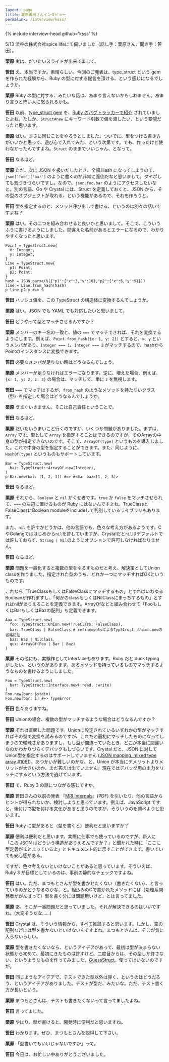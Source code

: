 ```yaml
---
layout: page
title: 栗原勇樹さんインタビュー
permalink: /interview/ksss/
---
```


{% include interview-head github='ksss' %}

5/13 渋谷の株式会社spice lifeにて伺いました（話し手：栗原さん、聞き手：笹田）。

__栗原__ 実は、だいたいスライドが出来てまして。

__笹田__ え、本当ですか。素晴らしい。今回のご発表は、type_struct という gem を作られた経験から、Ruby の型に対する提言を頂ける、という感じになるでしょうか。

__栗原__ Ruby の型に対する、みたいな話は、あまり言えないかもしれません。あまり言うと怖い人に怒られるかも。

__笹田__ 以前、[type_struct gem](https://rubygems.org/gems/type_struct) を、[Ruby のバグトラッカーで紹介](https://bugs.ruby-lang.org/issues/11925#note-1) されていましたよね。たしか、`Struct#new` にキーワード引数で値を渡したい、という要望だったと思います。

__栗原__ はい。まさに同じことをやろうとしました。ついでに、型をつける書き方がいいかと思って、遊び心で入れてみた、という次第です。でも、作ったけど使わなかったんですよね。`Struct` のままでいいじゃん、となって。

__笹田__ なるほど。

__栗原__ ただ、次に JSON を扱いだしたとき、全部 Hash になってしまうので、`json['foo']['bar']` のように書くのが非常に面倒だなと思いまして。タイポしても気づきづらいですし。なので、`json.foo.bar` のようにアクセスしたいなと。別の言語、Go や Crystal には、Struct を定義しておくと、JSON から、その型のオブジェクトが取れる、という機能があるので、それを作ろうと。

__笹田__ 型を指定するのと、メソッド呼び出しで書ける、というのは別々の話いですよね？

__栗原__ はい。その二つを組み合わせると良いかと思いまして。そこで、こういうふうに書けるようにしました。間違えた名前があるとエラーになるので、わかりやすくなったと思います。

```
Point = TypeStruct.new{
  x: Integer,
  y: Integer,
}
Line = TypeStruct.new{
  p1: Point,
  p2: Point,
}
hash = JSON.parse(%({"p1":{"x":3,"y":10},"p2":{"x":5,"y":9}}))
line = Line.from_hash(hash)
p line.p2.y #=> 9
```

__笹田__ ハッシュ値を、この TypeStruct の構造体に変換するんでしょうか。

__栗原__ はい。JSON でも YAML でも対応したいと思いまして。

__笹田__ どうやって型とマッチさせるんですか？

__栗原__ メンバーのキー名の一致と、値の `===` でマッチできれば、それを変換するようにします。例えば、`Point.from_hash({x: 1, y: 2})` とすると、`x`、`y` というメンバがあり、`Integer === 1`、`Integer === 2` がマッチするので、hashからPointのインスタンスに変換できます。

__笹田__ 必要なメンバが足りない時はどうなるんでしょう。

__栗原__ メンバーが足りなければエラーになります。逆に、増えた場合、例えば、`{x: 1, y: 2, z: 3}` の場合は、マッチして、単に `z` を無視します。

__笹田__ `===` でマッチはするが、`from_hash` のようなメソッドを持たないクラス（型）を指定した場合はどうなるんでしょうか。

__栗原__ うまくいきません。そこは自己責任ということで。

__笹田__ なるほど。

__栗原__ だいたいうまいこと行くのですが、いくつか問題がありました。まずは、`Array` です。型として `Array` を指定することはできるのですが、そのArrayの中身の型が指定できないのです。そこで、`ArrayOf(type)` というものを導入しました。これで中身の型を指定することができます。また、同じように、`HashOf(type)` というものもサポートしています。

```
Bar = TypeStruct.new(
  baz: TypeStruct::ArrayOf.new(Integer),
)
p Bar.new(baz: [1, 2, 3]) #=> #<Bar baz=[1, 2, 3]>
```

__笹田__ なるほど。

__栗原__ それから、`Boolean` と `nil` がくせ者です。`true` か `false` をマッチさせられて、`===` の左辺に置けるものが Ruby にはないんですよね。TrueClassとFalseClassにBoolean moduleをincludeして判別しているライブラリもあります。

また、`nil` を許すかどうかは、他の言語でも、色々な考え方があるようです。CやGolangでははじめから`nil`を許していますが、Crystalだと`nil`はデフォルトでは許しておらず、`String | Nil`のようにオプションで許可しなければなりません。

__笹田__ なるほど。

__栗原__ 問題を一般化すると複数の型をゆるすものだと考え、解決策としてUnion classを作りました。指定された型のうち、どれか一つにマッチすればOKというものです。

これなら「TrueClassもしくはFalseClassにマッチするもの」とすればいわゆるBooleanが作れますし、「何かのclassもしくはNilClassにまっちするもの」とすればnilがありえることを定義できます。ArrayOfなどと組み合わせて「FooもしくはBarもしくはBazの配列」も定義できます。

```
Aaa = TypeStruct.new(
  foo: TypeStruct::Union.new(TrueClass, FalseClass),
  bar: TrueClass | FalseClass # refinementsによるTypStruct::Union.newの省略記法
  baz: Baz | NilClass,
  qux: ArrayOf(Foo | Bar | Baz)
)
```

__栗原__ その他にも、実験作としてInterfaceもあります。Ruby だと duck typing がしたい、というのがあります。あるメソッドを持っているものでマッチするようなものを書けるようにしました。

```
Foo = TypeStruct.new(
  bar: TypeStruct::Interface.new(:read, :write)
)
Foo.new(bar: $stdin)
Foo.new(bar: 1) #=> TypeError
```

__笹田__ 色々ありますね。

__笹田__ Unionの場合、複数の型がマッチするような場合はどうなるんですか？

__栗原__ それは直面した問題です。Unionに設定されているいずれかの型がマッチすればその型で変換を試みるのですが、これだと最初にマッチしたものになってしまうので曖昧さがありますし、もし型が間違っていたとき、どこが本当に間違いなのかわかりづらくデバッグもしづらいです。Crystal だと、JSON に対してUnion型を指定するのはサポートしていません ([JSON mapping, mixed type array #1061](https://github.com/crystal-lang/crystal/issues/1061))。あつかいが難しいのかな、と。Union が本当にデメリットよりメリットが大きいのか、まだ答えは出ていません。現在ではデバッグ用の出力をリッチにするという方法で逃げています。

__笹田__ で、Ruby 3 の話につながる感じですか。

__栗原__ 笹田さんの以前の発表 『[MRI Internals](http://www.atdot.net/~ko1/activities/2016_RubyConfLT_pub.pdf)』(PDF)  を引いたり、他の言語からヒントが得られないか、検討しようと思っています。例えば、JavaScript ですと、後付けで型を付ける文化があると思うのですが、そういうのを調べようと思います。

__笹田__ Ruby に型があると（型を書くと）便利だと思いますか？

__栗原__ 便利は便利だと思います。実際に仕事でも使っているのですが、新人に「この JSON はどういう構造がありえるんですか？」と聞かれた時に「ここに型定義がまとまっているよ」とドキュメント的に示すことができます。書いていても安心感がある。

ですが、色々考えないといけないことがあると思っています。そういえば、Ruby 3 が目標としているのは、事前の静的なチェックですよね。

__笹田__ はい。ただ、まつもとさんが型を書かせたくない（書きたくない）、と言っているのがどうなるのかな、と。組込みのCで書かれたメソッドには（処理系開発者ががんばって）型を書く分には問題無いけど、とは言ってました。

__栗原__ あ、そこが一番問題だと思っていました。それが解決できるのはいいですね。(大変そうだな……)

__笹田__ Crystal は、そういう情報から、すべて推論すると思います。しかし、空の配列などには型を書かないといけないんですよね。まつもとさんは、そこが気に入らないらしい。

__栗原__ 型を書きたくないなら、というアイデアがあって、最初は型が決まらない状態から初めて、最初にきたものは許すけど、二度目からは、その型しか許さない、というようなものを作ってみました。[GuessStruct](https://github.com/ksss/guess_struct)。使ってはいないのですが。

__笹田__ 同じようなアイデアで、テストできた型以外は弾く、というのはどうだろう、というアイデアがありました。テストが型だ、みたいな。ただ、テスト書く方が長いという。

__栗原__ まつもとさんは、テストも書きたくないって言ってましたよね。

__笹田__ 言ってました。

__栗原__ やはり、型が書けると、開発時に便利だと思いますね。

__笹田__ わかります。ぜひ、まつもとさんを説得して下さい。

__栗原__ 「型書いてもいいじゃないですか」って。

__笹田__ 今日は、お忙しい中ありがとうございました。
